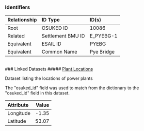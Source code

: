### Identifiers

| Relationship   | ID Type           | ID(s)      |
|:---------------|:------------------|:-----------|
| Root           | OSUKED ID         | 10086      |
| Related        | Settlement BMU ID | E_PYEBG-1  |
| Equivalent     | ESAIL ID          | PYEBG      |
| Equivalent     | Common Name       | Pye Bridge |

<br>
### Linked Datasets
##### <a href="https://raw.githubusercontent.com/OSUKED/Dictionary-Datasets/main/datasets/plant-locations/datapackage.json">Plant Locations</a>

Dataset listing the locations of power plants

The "osuked_id" field was used to match from the dictionary to the "osuked_id" field in this dataset.

| Attribute   |   Value |
|:------------|--------:|
| Longitude   |   -1.35 |
| Latitude    |   53.07 |
